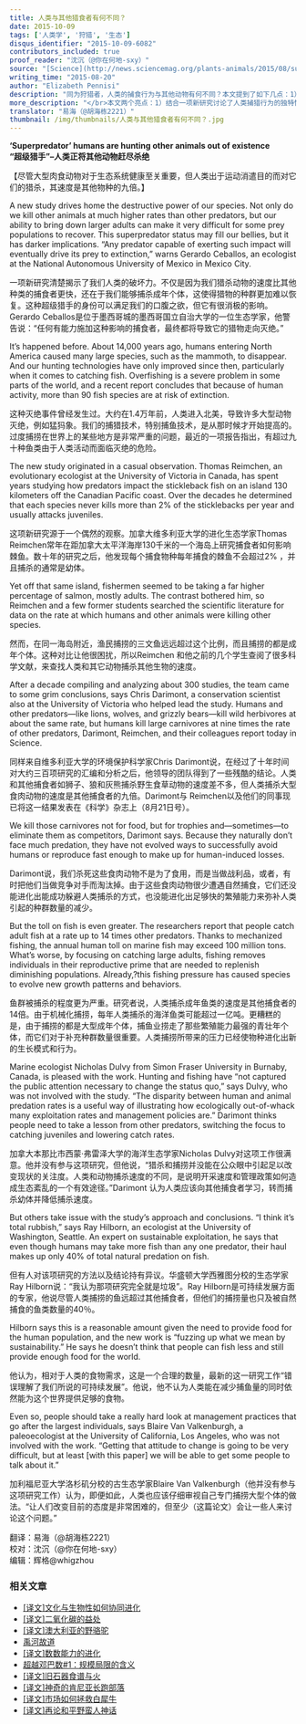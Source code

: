 ```yaml
---
title: 人类与其他猎食者有何不同？
date: 2015-10-09
tags: ['人类学', '狩猎', '生态']
disqus_identifier: "2015-10-09-6082"
contributors_included: true
proof_reader: "沈沉（@你在何地-sxy）"
source: "[Science](http://news.sciencemag.org/plants-animals/2015/08/superpredator-humans-are-hunting-other-animals-out-existence)"
writing_time: "2015-08-20"
author: "Elizabeth Pennisi"
description: "同为狩猎者，人类的捕食行为与其他动物有何不同？本文提到了如下几点：1）人类不仅捕猎食草动物，也捕猎食肉动物，2）人类捕猎食草动物和捕猎食肉动物的动机截然不同，3）人类捕猎食肉动物的模式明显不同于其他捕食者，且效率极高……"
more_description: "</br>本文两个亮点：1）结合一项新研究讨论了人类捕猎行为的独特性，2）它展示了，像《科学美国人》这样的主流科学杂志，如何一有机会就夹带私货误导读者：篇首配图文字说“人类出于运动消遣目的而对它们的猎杀，速度是其他物种的九倍”，实际上那项研究跟当代运动型狩猎没有一根毛关系。"
translator: "易海（@胡海栋2221）"
thumbnail: /img/thumbnails/人类与其他猎食者有何不同？.jpg
---
```


**‘Superpredator’ humans are hunting other animals out of existence**  
**“超级猎手”–人类正将其他动物赶尽杀绝**

【尽管大型肉食动物对于生态系统健康至关重要，但人类出于运动消遣目的而对它们的猎杀，其速度是其他物种的九倍。】

A new study drives home the destructive power of our species. Not only do we kill other animals at much higher rates than other predators, but our ability to bring down larger adults can make it very difficult for some prey populations to recover. This superpredator status may fill our bellies, but it has darker implications. “Any predator capable of exerting such impact will eventually drive its prey to extinction,” warns Gerardo Ceballos, an ecologist at the National Autonomous University of Mexico in Mexico City.

一项新研究清楚揭示了我们人类的破坏力。不仅是因为我们猎杀动物的速度比其他种类的捕食者更快，还在于我们能够捕杀成年个体，这使得猎物的种群更加难以恢复。这种超级猎手的身份可以满足我们的口腹之欲，但它有很消极的影响。Gerardo Ceballos是位于墨西哥城的墨西哥国立自治大学的一位生态学家，他警告说：“任何有能力施加这种影响的捕食者，最终都将导致它的猎物走向灭绝。”

It’s happened before. About 14,000 years ago, humans entering North America caused many large species, such as the mammoth, to disappear. And our hunting technologies have only improved since then, particularly when it comes to catching fish. Overfishing is a severe problem in some parts of the world, and a recent report concludes that because of human activity, more than 90 fish species are at risk of extinction.

这种灭绝事件曾经发生过。大约在1.4万年前，人类进入北美，导致许多大型动物灭绝，例如猛犸象。我们的捕猎技术，特别捕鱼技术，是从那时候才开始提高的。过度捕捞在世界上的某些地方是非常严重的问题，最近的一项报告指出，有超过九十种鱼类由于人类活动而面临灭绝的危险。

The new study originated in a casual observation. Thomas Reimchen, an evolutionary ecologist at the University of Victoria in Canada, has spent years studying how predators impact the stickleback fish on an island 130 kilometers off the Canadian Pacific coast. Over the decades he determined that each species never kills more than 2% of the sticklebacks per year and usually attacks juveniles.

这项新研究源于一个偶然的观察。加拿大维多利亚大学的进化生态学家Thomas Reimchen常年在距加拿大太平洋海岸130千米的一个海岛上研究捕食者如何影响棘鱼。数十年的研究之后，他发现每个捕食物种每年捕食的棘鱼不会超过2% ，并且捕杀的通常是幼体。

Yet off that same island, fishermen seemed to be taking a far higher percentage of salmon, mostly adults. The contrast bothered him, so Reimchen and a few former students searched the scientific literature for data on the rate at which humans and other animals were killing other species.

然而，在同一海岛附近，渔民捕捞的三文鱼远远超过这个比例，而且捕捞的都是成年个体。这种对比让他很困扰，所以Reimchen 和他之前的几个学生查阅了很多科学文献，来查找人类和其它动物捕杀其他生物的速度。

After a decade compiling and analyzing about 300 studies, the team came to some grim conclusions, says Chris Darimont, a conservation scientist also at the University of Victoria who helped lead the study. Humans and other predators—like lions, wolves, and grizzly bears—kill wild herbivores at about the same rate, but humans kill large carnivores at nine times the rate of other predators, Darimont, Reimchen, and their colleagues report today in Science.

同样来自维多利亚大学的环境保护科学家Chris Darimont说，在经过了十年时间对大约三百项研究的汇编和分析之后，他领导的团队得到了一些残酷的结论。人类和其他捕食者如狮子、狼和灰熊捕杀野生食草动物的速度差不多，但人类捕杀大型食肉动物的速度是其他捕食者的九倍。Darimont与 Reimchen以及他们的同事现已将这一结果发表在《科学》杂志上（8月21日号）。

We kill those carnivores not for food, but for trophies and—sometimes—to eliminate them as competitors, Darimont says. Because they naturally don’t face much predation, they have not evolved ways to successfully avoid humans or reproduce fast enough to make up for human-induced losses.

Darimont说，我们杀死这些食肉动物不是为了食用，而是当做战利品，或者，有时把他们当做竞争对手而淘汰掉。由于这些食肉动物很少遭遇自然捕食，它们还没能进化出能成功躲避人类捕杀的方式，也没能进化出足够快的繁殖能力来弥补人类引起的种群数量的减少。

But the toll on fish is even greater. The researchers report that people catch adult fish at a rate up to 14 times other predators. Thanks to mechanized fishing, the annual human toll on marine fish may exceed 100 million tons. What’s worse, by focusing on catching large adults, fishing removes individuals in their reproductive prime that are needed to replenish diminishing populations. Already,?this fishing pressure has caused species to evolve new growth patterns and behaviors.

鱼群被捕杀的程度更为严重。研究者说，人类捕杀成年鱼类的速度是其他捕食者的14倍。由于机械化捕捞，每年人类捕杀的海洋鱼类可能超过一亿吨。更糟糕的是，由于捕捞的都是大型成年个体，捕鱼业捞走了那些繁殖能力最强的青壮年个体，而它们对于补充种群数量很重要。人类捕捞所带来的压力已经使物种进化出新的生长模式和行为。

Marine ecologist Nicholas Dulvy from Simon Fraser University in Burnaby, Canada, is pleased with the work. Hunting and fishing have “not captured the public attention necessary to change the status quo,” says Dulvy, who was not involved with the study. “The disparity between human and animal predation rates is a useful way of illustrating how ecologically out-of-whack many exploitation rates and management policies are.” Darimont thinks people need to take a lesson from other predators, switching the focus to catching juveniles and lowering catch rates.

加拿大本那比市西蒙·弗雷泽大学的海洋生态学家Nicholas Dulvy对这项工作很满意。他并没有参与这项研究，但他说，“猎杀和捕捞并没能在公众眼中引起足以改变现状的关注度。人类和动物捕杀速度的不同，是说明开采速度和管理政策如何造成生态紊乱的一个有效途径。”Darimont 认为人类应该向其他捕食者学习，转而捕杀幼体并降低捕杀速度。

But others take issue with the study’s approach and conclusions. “I think it’s total rubbish,” says Ray Hilborn, an ecologist at the University of Washington, Seattle. An expert on sustainable exploitation, he says that even though humans may take more fish than any one predator, their haul makes up only 40% of total natural predation on fish.

但有人对该项研究的方法以及结论持有异议。华盛顿大学西雅图分校的生态学家Ray Hilborn说：“我认为那项研究完全就是垃圾”。Ray Hilborn是可持续发展方面的专家，他说尽管人类捕捞的鱼远超过其他捕食者，但他们的捕捞量也只及被自然捕食的鱼类数量的40％。

Hilborn says this is a reasonable amount given the need to provide food for the human population, and the new work is “fuzzing up what we mean by sustainability.” He says he doesn’t think that people can fish less and still provide enough food for the world.

他认为，相对于人类的食物需求，这是一个合理的数量，最新的这一研究工作“错误理解了我们所说的可持续发展”。他说，他不认为人类能在减少捕鱼量的同时依然能为这个世界提供足够的食物。

Even so, people should take a really hard look at management practices that go after the largest individuals, says Blaire Van Valkenburgh, a paleoecologist at the University of California, Los Angeles, who was not involved with the work. “Getting that attitude to change is going to be very difficult, but at least [with this paper] we will be able to get some people to talk about it.”

加利福尼亚大学洛杉矶分校的古生态学家Blaire Van Valkenburgh（他并没有参与这项研究工作）认为，即便如此，人类也应该仔细审视自己专门捕捞大型个体的做法。“让人们改变目前的态度是非常困难的，但至少（这篇论文）会让一些人来讨论这个问题。”


翻译：易海（@胡海栋2221）  
校对：沈沉（@你在何地-sxy）  
编辑：辉格@whigzhou


### 相关文章

* [[译文]文化与生物性如何协同进化](https://headsalon.org/archives/7447.html "[译文]文化与生物性如何协同进化")
* [[译文]二氧化碳的益处](https://headsalon.org/archives/6704.html "[译文]二氧化碳的益处")
* [[译文]澳大利亚的野骆驼](https://headsalon.org/archives/6518.html "[译文]澳大利亚的野骆驼")
* [禹河故道](https://headsalon.org/archives/7021.html "禹河故道")
* [[译文]数数能力的进化](https://headsalon.org/archives/6455.html "[译文]数数能力的进化")
* [超越邓巴数#1：规模局限的含义](https://headsalon.org/archives/6121.html "超越邓巴数#1：规模局限的含义")
* [[译文]旧石器食谱与火](https://headsalon.org/archives/6079.html "[译文]旧石器食谱与火")
* [[译文]神奇的肯尼亚长跑部落](https://headsalon.org/archives/5999.html "[译文]神奇的肯尼亚长跑部落")
* [[译文]市场如何拯救白犀牛](https://headsalon.org/archives/5962.html "[译文]市场如何拯救白犀牛")
* [[译文]再论和平野蛮人神话](https://headsalon.org/archives/5900.html "[译文]再论和平野蛮人神话")
